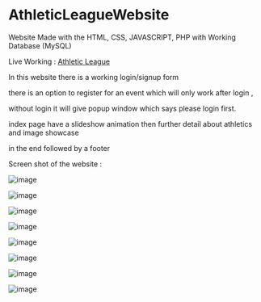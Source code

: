 # AthleticLeagueWebsite

Website Made with the HTML, CSS, JAVASCRIPT, PHP with Working Database (MySQL)

Live Working : [Athletic League](https://www.athleticleague.thats.im/index.php)

In this website there is a working login/signup form 

there is an option to register for an event which will only work after login , 

without login it will give popup window which says please login first.

index page have a slideshow animation then further detail about athletics and image showcase 

in the end followed by a footer

Screen shot of the website :

![image](https://user-images.githubusercontent.com/123811704/228777150-37bed4c4-9946-4e81-b9f8-f7fd747b2d3a.png)

![image](https://user-images.githubusercontent.com/123811704/228777238-a891d665-fc6a-42b1-b008-b888f43b81d1.png)

![image](https://user-images.githubusercontent.com/123811704/228777295-eeac44ed-a441-4faa-b75b-041992522a8a.png)

![image](https://user-images.githubusercontent.com/123811704/228777350-adce3cda-17e4-4af9-b97f-93419dda3c16.png)

![image](https://user-images.githubusercontent.com/123811704/228777405-55143888-033d-4555-b752-06a85aca4b0e.png)

![image](https://user-images.githubusercontent.com/123811704/228777510-3613d7dd-2a70-49a9-b5f1-f59192848d4d.png)

![image](https://user-images.githubusercontent.com/123811704/228777846-3480f7ca-6e56-4404-ac7e-67d25cafcdb0.png)

![image](https://user-images.githubusercontent.com/123811704/228777616-b72d726a-82cb-4dbf-bc75-a735c5c65a03.png)

